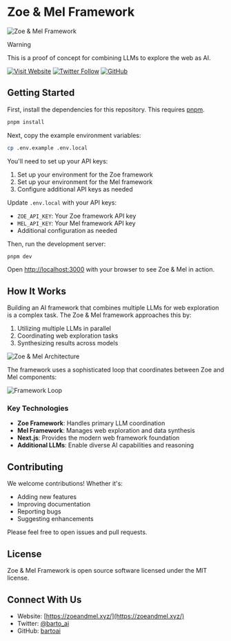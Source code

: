 # Zoe & Mel Framework

![Zoe & Mel Framework](https://cdn.prod.website-files.com/674396c59212c6ea348b24e0/679ba85159ad0da6c471489c_New%20Project%20-%202025-01-30T162450.416.png)

> [!WARNING]
> This is a proof of concept for combining LLMs to explore the web as AI.

[![Visit Website](https://img.shields.io/badge/Website-zoeandmel.xyz-blue)](https://zoeandmel.xyz/)
[![Twitter Follow](https://img.shields.io/twitter/follow/barto_ai?style=social)](https://twitter.com/barto_ai)
[![GitHub](https://img.shields.io/badge/GitHub-bartoai-black)](https://github.com/bartoai)

## Getting Started

First, install the dependencies for this repository. This requires [pnpm](https://pnpm.io/installation#using-other-package-managers).

```bash
pnpm install
```

Next, copy the example environment variables:
```bash
cp .env.example .env.local
```

You'll need to set up your API keys:
1. Set up your environment for the Zoe framework
2. Set up your environment for the Mel framework
3. Configure additional API keys as needed

Update `.env.local` with your API keys:
- `ZOE_API_KEY`: Your Zoe framework API key
- `MEL_API_KEY`: Your Mel framework API key
- Additional configuration as needed

Then, run the development server:

```bash
pnpm dev
```

Open [http://localhost:3000](http://localhost:3000) with your browser to see Zoe & Mel in action.

## How It Works

Building an AI framework that combines multiple LLMs for web exploration is a complex task. The Zoe & Mel framework approaches this by:

1. Utilizing multiple LLMs in parallel
2. Coordinating web exploration tasks
3. Synthesizing results across models

![Zoe & Mel Architecture](public/architecture.png)

The framework uses a sophisticated loop that coordinates between Zoe and Mel components:

![Framework Loop](public/framework_loop.png)

### Key Technologies

- **Zoe Framework**: Handles primary LLM coordination
- **Mel Framework**: Manages web exploration and data synthesis
- **Next.js**: Provides the modern web framework foundation
- **Additional LLMs**: Enable diverse AI capabilities and reasoning

## Contributing

We welcome contributions! Whether it's:
- Adding new features
- Improving documentation
- Reporting bugs
- Suggesting enhancements

Please feel free to open issues and pull requests.

## License

Zoe & Mel Framework is open source software licensed under the MIT license.

## Connect With Us

- Website: [https://zoeandmel.xyz/](https://zoeandmel.xyz/)
- Twitter: [@barto_ai](https://twitter.com/barto_ai)
- GitHub: [bartoai](https://github.com/bartoai)
